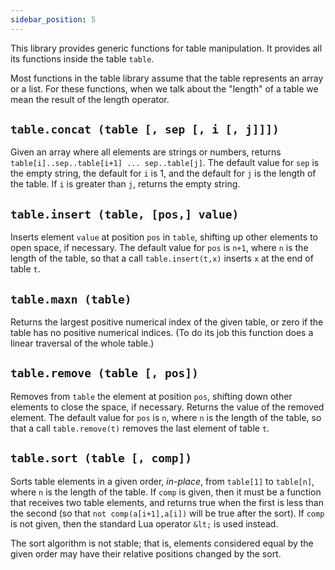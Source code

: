 ```yaml
---
sidebar_position: 5
---
```


This library provides generic functions for table manipulation.
It provides all its functions inside the table `table`.

Most functions in the table library assume that the table
represents an array or a list.
For these functions, when we talk about the "length" of a table
we mean the result of the length operator.

## `table.concat (table [, sep [, i [, j]]])`

Given an array where all elements are strings or numbers,
returns `table[i]..sep..table[i+1] ... sep..table[j]`.
The default value for `sep` is the empty string,
the default for `i` is 1,
and the default for `j` is the length of the table.
If `i` is greater than `j`, returns the empty string.

## `table.insert (table, [pos,] value)`

Inserts element `value` at position `pos` in `table`,
shifting up other elements to open space, if necessary.
The default value for `pos` is `n+1`,
where `n` is the length of the table,
so that a call `table.insert(t,x)` inserts `x` at the end
of table `t`.

## `table.maxn (table)`

Returns the largest positive numerical index of the given table,
or zero if the table has no positive numerical indices.
(To do its job this function does a linear traversal of
the whole table.)

## `table.remove (table [, pos])`

Removes from `table` the element at position `pos`,
shifting down other elements to close the space, if necessary.
Returns the value of the removed element.
The default value for `pos` is `n`,
where `n` is the length of the table,
so that a call `table.remove(t)` removes the last element
of table `t`.

## `table.sort (table [, comp])`

Sorts table elements in a given order, _in-place_,
from `table[1]` to `table[n]`,
where `n` is the length of the table.
If `comp` is given,
then it must be a function that receives two table elements,
and returns true
when the first is less than the second
(so that `not comp(a[i+1],a[i])` will be true after the sort).
If `comp` is not given,
then the standard Lua operator `&lt;` is used instead.

The sort algorithm is not stable;
that is, elements considered equal by the given order
may have their relative positions changed by the sort.
